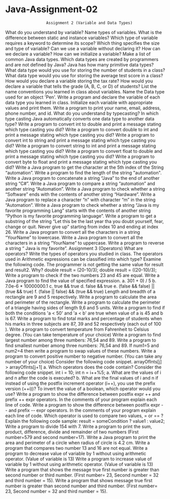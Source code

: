 # Java-Assignment-02










  
                      Assignment 2 (Variable and Data Types)
What do you understand by variable?
Name types of variables.
What is the difference between static and instance variables?
Which type of variable requires a keyword to determine its scope?
Which thing specifies the size and type of variable?
Can we use a variable without declaring it?
How can we declare a variable?
How can we initialize a variable?
Make a list of common Java data types.
Which data types are created by programmers and are not defined by Java?
Java has how many primitive data types?
What data type would you use for storing the number of students in a class?
What data type would you use for storing the average test score in a class?
How would you declare a variable storing the tax rate?
How would you declare a variable that tells the grade (A, B, C, or D) of students?
List the name conventions you learned in class about variables.
Name the Data type used for an object 'Pen'.
Write a program and declare the variable of each data type you learned in class. Initialize each variable with appropriate values and print them.
Write a program to print your name, email, address, phone number, and id.
What do you understand by typecasting?
In which type casting Java automatically converts one data type to another data type?
Write a program to convert int to double and print a message stating which type casting you did?
Write a program to convert double to int and print a message stating which type casting you did?
Write a program to convert int to string and print a message stating which type casting you did?
Write a program to convert string to int and print a message stating which type casting you did?
Write a program to convert float to double and print a message stating which type casting you did?
Write a program to convert byte to float and print a message stating which type casting you did?
Write a Java program to get the character at the 5th index of the String “automation”.
Write a program to find the length of the string "automation".
Write a Java program to concatenate a string “Java” to the end of another string “C#”.
Write a Java program to compare a string “automation” and another string “Automation”.
Write a Java program to check whether a string “Software” ends with the contents of another string “Hardware”.
Write a Java program to replace a character “n” with character “m” in the string “Automation”.
Write a Java program to check whether a string “Java is my favorite programming Lang” starts with the contents of another string “Python is my favorite programming language”.
Write a program to get a substring of the string “Let this be the last year tha you doubt yourself, fear, change or quit. Never give up” starting from index 10 and ending at index 26.
Write a Java program to convert all the characters in a string “YourName” to lowercase.
Write a Java program to convert all the characters in a string “YourName” to uppercase.
Write a program to reverse a string “ Java is my favorite”.
Assignment 3 (Operators)
What are operators?
Write the types of operators you studied in class.
The operators used in Arithmetic expressions can be classified into which type?
Examine the following code. The programmer is not getting the same value for result and result2. Why? double result = (20-10/3); double result = ((20-10)/3);
Write a program to check if the two numbers 23 and 45 are equal.
Write a Java program to find the value of specified expression. a. 301 + 0) / 5 b. 7.0e-6 * 10000000.1 c. true && true d. false && true e. (false && false) || (true && true) f. (false || false) && (true && true)
Length and breadth of a rectangle are 9 and 5 respectively. Write a program to calculate the area and perimeter of the rectangle.
Write a program to calculate the perimeter of a triangle having sides of length 9,6 and 5 units.
Write a program to find if both the conditions 'a < 50' and 'a < b' are true when value of a is 45 and b is 67.
Write a program to find total marks and percentage of students when his marks in three subjects are 87, 39 and 52 respectively (each out of 100 ).
Write a program to convert temperature from Fahrenheit to Celsius degree. (You can take temperature of your choice)
Write a program to find largest number among three numbers: 76,54 and 89.
Write a program to find smallest number among three numbers: 76,54 and 89.
If num1=5 and num2=4 then write a program to swap values of these numbers.
Write a program to convert positive number to negative number. (You can take any number of your choice)
Consider the following code snippet. arrayOfInts[j] > arrayOfInts[j+1] a. Which operators does the code contain?
Consider the following code snippet. int i = 10; int n = i++%5; a. What are the values of i and n after the code is executed? b. What are the final values of i and n if instead of using the postfix increment operator (i++), you use the prefix version (++i))?
To invert the value of a boolean, which operator would you use?
Write a program to show the difference between postfix expr ++ and prefix ++ expr operators. In the comments of your program explain each line of code.
Write a program to show the difference between postfix expr -- and prefix -- expr operators. In the comments of your program explain each line of code.
Which operator is used to compare two values, = or == ?
Explain the following code sample: result = someCondition ? value1 : value2;
Write a program to divide 154 with 7.
Write a program to print the sum, product, difference, divide and remainder of two numbers (First number=579 and second number=17).
Write a Java program to print the area and perimeter of a circle when radius of circle is 4.2 cm.
Write a program that compares two number 13 and 16 are not equal.
Write a program to decrease value of variable by 1 without using arithmetic operator. (Value of variable is 13)
Write a program to increase value of variable by 1 without using arithmetic operator. (Value of variable is 13)
Write a program that shows the message true first number is greater than second number or third number. (First number= 23, Second number = 32 and third number = 15).
Write a program that shows message true first number is greater than second number and third number. (First number= 23, Second number = 32 and third number = 15).

